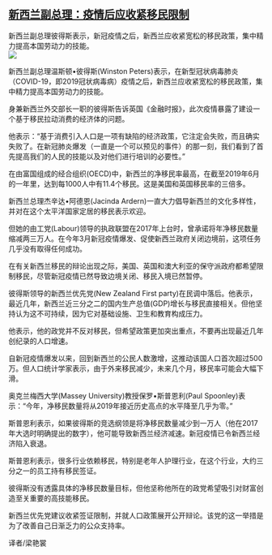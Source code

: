 <!--1592977897000-->
[新西兰副总理：疫情后应收紧移民限制](https://cn.ft.com/story/001088283?full=y)
------

<div></div><div class="story-lead">新西兰副总理彼得斯表示，新冠疫情之后，新西兰应收紧宽松的移民政策，集中精力提高本国劳动力的技能。</div><div class=" story-image image"><img src="https://thumbor.ftacademy.cn/unsafe/1340x754/https://thumbor.ftacademy.cn/unsafe/picture/1/000096421_piclink.jpg"></div><div class="story-body"><div id="story-body-container"><p>新西兰副总理温斯顿•彼得斯(Winston Peters)表示，在新型冠状病毒肺炎（COVID-19，即2019冠状病毒病）疫情之后，新西兰应收紧宽松的移民政策，集中精力提高本国劳动力的技能。</p><p>身兼新西兰外交部长一职的彼得斯告诉英国《金融时报》，此次疫情暴露了建设一个基于移民拉动消费的经济体的问题。</p><p>他表示：“基于消费引入人口是一项有缺陷的经济政策，它注定会失败，而且确实失败了。在新冠肺炎爆发（一直是一个可以预见的事件）的那一刻，我们看到了首先提高我们的人民的技能以及对他们进行培训的必要性。”</p><p>在由富国组成的经合组织(OECD)中，新西兰的净移民率最高，在截至2019年6月的一年里，达到每1000人中有11.4个移民。这是美国和英国移民率的三倍多。</p><div  data-o-ads-name="mpu-middle1" class="o-ads in-article-advert" data-o-ads-formats-default="false"  data-o-ads-formats-small="FtcMobileMpu"  data-o-ads-formats-medium="FtcMpu" data-o-ads-formats-large="FtcMpu" data-o-ads-formats-extra="FtcMpu" data-o-ads-targeting="cnpos=middle1;" data-cy='[{"devices":["PC","iPhoneWeb","AndroidWeb","iPhoneApp","AndroidApp"],"pattern":"MPU","position":"Middle1","container":"mpuInStory"}]'></div><p>新西兰总理杰辛达•阿德恩(Jacinda Ardern)一直大力倡导新西兰的文化多样性，并对在这个太平洋国家定居的移民表示欢迎。</p><p>但她的由工党(Labour)领导的执政联盟在2017年上台时，曾承诺将年净移民数量缩减两三万人。在今年3月新冠疫情爆发、促使新西兰政府关闭边境前，这项任务几乎没有取得任何成功。</p><p>在有关新西兰移民的辩论出现之际，美国、英国和澳大利亚的保守派政府都希望限制移民，尽管新冠疫情已然导致边境关闭、移民入境已然暂停。</p><p>彼得斯领导的新西兰优先党(New Zealand First party)在民调中落后。他表示，最近几年，新西兰近三分之二的国内生产总值(GDP)增长与移民直接相关。但他坚持认为这不可持续，因为它对基础设施、卫生和教育构成压力。</p><p>他表示，他的政党并不反对移民，但希望政策更加突出重点，不要再出现最近几年创纪录的人口增速。</p><p>自新冠疫情爆发以来，回到新西兰的公民人数激增，这推动该国人口首次超过500万。但人口统计学家表示，由于外来移民减少，未来几个月，移民率可能会大幅下滑。</p><div data-o-ads-name="mpu-middle2" class="o-ads in-article-advert" data-o-ads-formats-default="false"  data-o-ads-formats-small="FtcMobileMpu"  data-o-ads-formats-medium="false" data-o-ads-formats-large="false" data-o-ads-formats-extra="false" data-o-ads-targeting="cnpos=middle2;" data-cy='[{"devices":["iPhoneWeb","AndroidWeb","iPhoneApp","AndroidApp"],"pattern":"MPU","position":"Middle2","container":"mpuInStory"}]'></div><p>奥克兰梅西大学(Massey University)教授保罗•斯普恩利(Paul Spoonley)表示：“今年，净移民数量将从2019年接近历史高点的水平降至几乎为零。”</p><p>斯普恩利表示，如果彼得斯的竞选纲领是将净移民数量减少到一万人（他在2017年大选时明确提出的数字），他可能导致新西兰经济减速。新冠疫情已令新西兰经济陷入衰退。</p><p>斯普恩利表示，很多行业依赖移民，特别是老年人护理行业，在这个行业，大约三分之一的员工持有移民签证。</p><p>彼得斯没有透露具体的净移民数量目标，但他坚称他所在的政党希望吸引对财富创造至关重要的高技能移民。</p><p>新西兰优先党建议收紧签证限制，并就人口政策展开公开辩论。该党的这一举措是为了改善自己日渐乏力的公众支持率。</p><div data-o-ads-name="mpu-middle3" class="o-ads in-article-advert" data-o-ads-formats-default="false"  data-o-ads-formats-small="FtcMobileMpu"  data-o-ads-formats-medium="false" data-o-ads-formats-large="false" data-o-ads-formats-extra="false" data-o-ads-targeting="cnpos=middle3;" data-cy='[{"devices":["iPhoneWeb","AndroidWeb","iPhoneApp","AndroidApp"],"pattern":"MPU","position":"Middle3","container":"mpuInStory"}]'></div><p>译者/梁艳裳</p></div><div class="clearfloat"></div></div>

